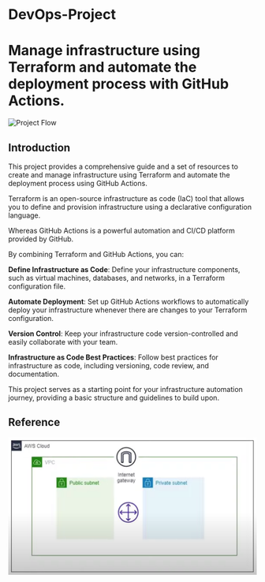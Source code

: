 # DevOps-Project

# Manage infrastructure using Terraform and automate the deployment process with GitHub Actions.

![Project Flow](https://github.com/gauri17-pro/vpc-terraform-github-actions/assets/60473255/0e09102c-2949-4576-be43-39900a2c1a95)

## Introduction

 This project provides a comprehensive guide and a set of resources to create and manage infrastructure using Terraform and automate the deployment process using GitHub Actions.

 Terraform is an open-source infrastructure as code (IaC) tool that allows you to define and provision infrastructure using a declarative configuration language.

 Whereas GitHub Actions is a powerful automation and CI/CD platform provided by GitHub.

By combining Terraform and GitHub Actions, you can:

**Define Infrastructure as Code**: Define your infrastructure components, such as virtual machines, databases, and networks, in a Terraform configuration file.

**Automate Deployment**: Set up GitHub Actions workflows to automatically deploy your infrastructure whenever there are changes to your Terraform configuration.

**Version Control**: Keep your infrastructure code version-controlled and easily collaborate with your team.

**Infrastructure as Code Best Practices**: Follow best practices for infrastructure as code, including versioning, code review, and documentation.

This project serves as a starting point for your infrastructure automation journey, providing a basic structure and guidelines to build upon.


## Reference

![1712145604058](image/README/1712145604058.png)
